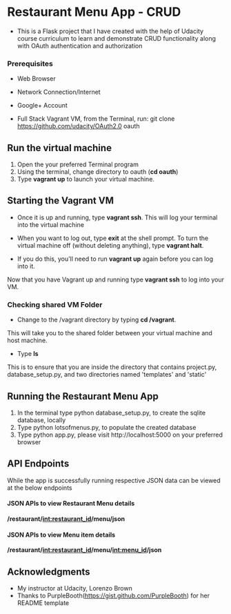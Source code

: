 # Restaurant Menu App - CRUD

* This is a Flask project that I have created with the help of Udacity course curriculum to learn and demonstrate CRUD functionality along with OAuth authentication and authorization

### Prerequisites

* Web Browser

* Network Connection/Internet

* Google+ Account

* Full Stack Vagrant VM, from the Terminal, run: git clone https://github.com/udacity/OAuth2.0 oauth

## Run the virtual machine

1. Open the your preferred Terminal program
1. Using the terminal, change directory to oauth (**cd oauth**)
1. Type **vagrant up** to launch your virtual machine.


## Starting the Vagrant VM

* Once it is up and running, type **vagrant ssh**. This will log your terminal into the virtual machine

* When you want to log out, type **exit** at the shell prompt.
To turn the virtual machine off (without deleting anything), type **vagrant halt**.

* If you do this, you'll need to run **vagrant up** again before you can log into it.


Now that you have Vagrant up and running type **vagrant ssh** to log into your VM.

### Checking shared VM Folder

* Change to the /vagrant directory by typing **cd /vagrant**.

This will take you to the shared folder between your virtual machine and host machine.

* Type **ls**

This is to ensure that you are inside the directory that contains project.py, database_setup.py, and two directories named 'templates' and 'static'

## Running the Restaurant Menu App

1. In the terminal type python database_setup.py, to create the sqlite database, locally
1. Type python lotsofmenus.py, to populate the created database
1. Type python app.py, please visit http://localhost:5000 on your preferred browser

## API Endpoints

While the app is successfully running respective JSON data can be viewed at the below endpoints

#### JSON APIs to view Restaurant Menu details

**/restaurant/<int:restaurant_id>/menu/json**

#### JSON APIs to view Menu item details

**/restaurant/<int:restaurant_id>/menu/<int:menu_id>/json**

## Acknowledgments

* My instructor at Udacity, Lorenzo Brown
* Thanks to PurpleBooth(https://gist.github.com/PurpleBooth) for her README template
